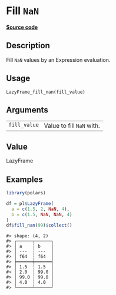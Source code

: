 
# Fill <code>NaN</code>

[**Source code**](https://github.com/pola-rs/r-polars/tree/main/R/lazyframe__lazy.R#L910)

## Description

Fill <code>NaN</code> values by an Expression evaluation.

## Usage

<pre><code class='language-R'>LazyFrame_fill_nan(fill_value)
</code></pre>

## Arguments

<table>
<tr>
<td style="white-space: nowrap; font-family: monospace; vertical-align: top">
<code id="LazyFrame_fill_nan_:_fill_value">fill_value</code>
</td>
<td>
Value to fill <code>NaN</code> with.
</td>
</tr>
</table>

## Value

LazyFrame

## Examples

``` r
library(polars)

df = pl$LazyFrame(
  a = c(1.5, 2, NaN, 4),
  b = c(1.5, NaN, NaN, 4)
)
df$fill_nan(99)$collect()
```

    #> shape: (4, 2)
    #> ┌──────┬──────┐
    #> │ a    ┆ b    │
    #> │ ---  ┆ ---  │
    #> │ f64  ┆ f64  │
    #> ╞══════╪══════╡
    #> │ 1.5  ┆ 1.5  │
    #> │ 2.0  ┆ 99.0 │
    #> │ 99.0 ┆ 99.0 │
    #> │ 4.0  ┆ 4.0  │
    #> └──────┴──────┘
